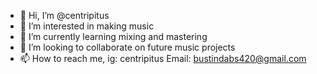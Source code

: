 - 👋 Hi, I’m @centripitus
- 👀 I’m interested in making music 
- 🌱 I’m currently learning mixing and mastering
- 💞️ I’m looking to collaborate on future music projects
- 📫 How to reach me, ig: centripitus
Email: bustindabs420@gmail.com
<!---
centripitus/centripitus is a ✨ special ✨ repository because its `README.md` (this file) appears on your GitHub profile.
You can click the Preview link to take a look at your changes.
--->

